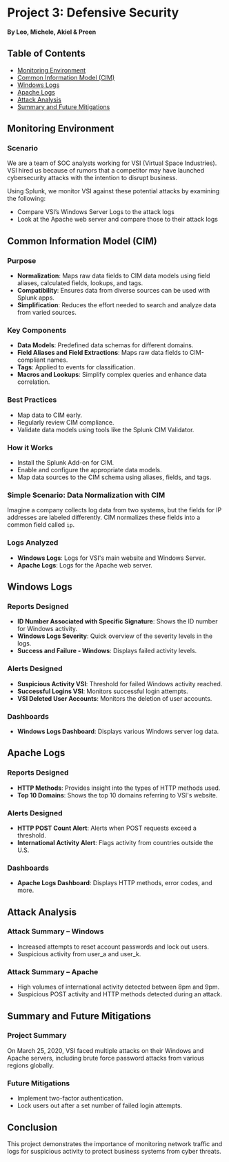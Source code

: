 # Project 3: Defensive Security

**By Leo, Michele, Akiel & Preen**

## Table of Contents
- [Monitoring Environment](#monitoring-environment)
- [Common Information Model (CIM)](#common-information-model-cim)
- [Windows Logs](#windows-logs)
- [Apache Logs](#apache-logs)
- [Attack Analysis](#attack-analysis)
- [Summary and Future Mitigations](#summary-and-future-mitigations)

## Monitoring Environment

### Scenario
We are a team of SOC analysts working for VSI (Virtual Space Industries). VSI hired us because of rumors that a competitor may have launched cybersecurity attacks with the intention to disrupt business.

Using Splunk, we monitor VSI against these potential attacks by examining the following:
- Compare VSI’s Windows Server Logs to the attack logs
- Look at the Apache web server and compare those to their attack logs

## Common Information Model (CIM)

### Purpose
- **Normalization**: Maps raw data fields to CIM data models using field aliases, calculated fields, lookups, and tags.
- **Compatibility**: Ensures data from diverse sources can be used with Splunk apps.
- **Simplification**: Reduces the effort needed to search and analyze data from varied sources.

### Key Components
- **Data Models**: Predefined data schemas for different domains.
- **Field Aliases and Field Extractions**: Maps raw data fields to CIM-compliant names.
- **Tags**: Applied to events for classification.
- **Macros and Lookups**: Simplify complex queries and enhance data correlation.

### Best Practices
- Map data to CIM early.
- Regularly review CIM compliance.
- Validate data models using tools like the Splunk CIM Validator.

### How it Works
- Install the Splunk Add-on for CIM.
- Enable and configure the appropriate data models.
- Map data sources to the CIM schema using aliases, fields, and tags.

### Simple Scenario: Data Normalization with CIM
Imagine a company collects log data from two systems, but the fields for IP addresses are labeled differently. CIM normalizes these fields into a common field called `ip`.

### Logs Analyzed
- **Windows Logs**: Logs for VSI's main website and Windows Server.
- **Apache Logs**: Logs for the Apache web server.

## Windows Logs

### Reports Designed
- **ID Number Associated with Specific Signature**: Shows the ID number for Windows activity.
- **Windows Logs Severity**: Quick overview of the severity levels in the logs.
- **Success and Failure - Windows**: Displays failed activity levels.

### Alerts Designed
- **Suspicious Activity VSI**: Threshold for failed Windows activity reached.
- **Successful Logins VSI**: Monitors successful login attempts.
- **VSI Deleted User Accounts**: Monitors the deletion of user accounts.

### Dashboards
- **Windows Logs Dashboard**: Displays various Windows server log data.

## Apache Logs

### Reports Designed
- **HTTP Methods**: Provides insight into the types of HTTP methods used.
- **Top 10 Domains**: Shows the top 10 domains referring to VSI's website.

### Alerts Designed
- **HTTP POST Count Alert**: Alerts when POST requests exceed a threshold.
- **International Activity Alert**: Flags activity from countries outside the U.S.

### Dashboards
- **Apache Logs Dashboard**: Displays HTTP methods, error codes, and more.

## Attack Analysis

### Attack Summary – Windows
- Increased attempts to reset account passwords and lock out users.
- Suspicious activity from user_a and user_k.

### Attack Summary – Apache
- High volumes of international activity detected between 8pm and 9pm.
- Suspicious POST activity and HTTP methods detected during an attack.

## Summary and Future Mitigations

### Project Summary
On March 25, 2020, VSI faced multiple attacks on their Windows and Apache servers, including brute force password attacks from various regions globally.

### Future Mitigations
- Implement two-factor authentication.
- Lock users out after a set number of failed login attempts.

## Conclusion
This project demonstrates the importance of monitoring network traffic and logs for suspicious activity to protect business systems from cyber threats.

